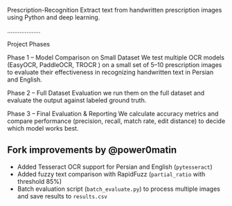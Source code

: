 Prescription-Recognition
Extract text from handwritten prescription images using Python and deep learning.

...................

 Project Phases

  Phase 1 – Model Comparison on Small Dataset
We test multiple OCR models (EasyOCR, PaddleOCR, TROCR ) on a small set of 5–10 prescription images to evaluate their effectiveness in recognizing handwritten text in Persian and English.

  Phase 2 – Full Dataset Evaluation
  we run them on the full dataset and evaluate the output against labeled ground truth.

  Phase 3 – Final Evaluation & Reporting
We calculate accuracy metrics and compare performance (precision, recall, match rate, edit distance) to decide which model works best.

## Fork improvements by @power0matin

- Added Tesseract OCR support for Persian and English (`pytesseract`)
- Added fuzzy text comparison with RapidFuzz (`partial_ratio` with threshold 85%)
- Batch evaluation script (`batch_evaluate.py`) to process multiple images and save results to `results.csv`
